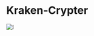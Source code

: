 # Kraken-Crypter

![l](https://github.com/asciistring/Kraken-Crypter/assets/163448819/6926ba52-6136-4bac-b229-01aa2dc7e81f)
